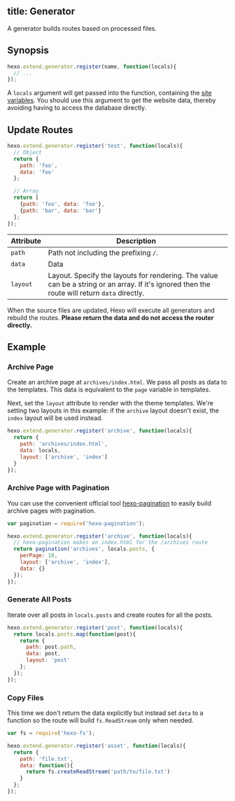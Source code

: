title: Generator
---
A generator builds routes based on processed files.

## Synopsis

``` js
hexo.extend.generator.register(name, function(locals){
  // ...
});
```

A `locals` argument will get passed into the function, containing the [site variables](../docs/variables.html#Site-Variables). You should use this argument to get the website data, thereby avoiding having to access the database directly.

## Update Routes

``` js
hexo.extend.generator.register('test', function(locals){
  // Object
  return {
    path: 'foo',
    data: 'foo'
  };

  // Array
  return [
    {path: 'foo', data: 'foo'},
    {path: 'bar', data: 'bar'}
  ];
});
```

Attribute | Description
--- | ---
`path` | Path not including the prefixing `/`.
`data` | Data
`layout` | Layout. Specify the layouts for rendering. The value can be a string or an array. If it's ignored then the route will return `data` directly.

When the source files are updated, Hexo will execute all generators and rebuild the routes. **Please return the data and do not access the router directly.**

## Example

### Archive Page

Create an archive page at `archives/index.html`. We pass all posts as data to the templates. This data is equivalent to the `page` variable in templates.

Next, set the `layout` attribute to render with the theme templates. We're setting two layouts in this example: if the `archive` layout doesn't exist, the `index` layout will be used instead.

``` js
hexo.extend.generator.register('archive', function(locals){
  return {
    path: 'archives/index.html',
    data: locals,
    layout: ['archive', 'index']
  }
});
```

### Archive Page with Pagination

You can use the convenient official tool [hexo-pagination] to easily build archive pages with pagination.

``` js
var pagination = require('hexo-pagination');

hexo.extend.generator.register('archive', function(locals){
  // hexo-pagination makes an index.html for the /archives route
  return pagination('archives', locals.posts, {
    perPage: 10,
    layout: ['archive', 'index'],
    data: {}
  });
});
```

### Generate All Posts

Iterate over all posts in `locals.posts` and create routes for all the posts.

``` js
hexo.extend.generator.register('post', function(locals){
  return locals.posts.map(function(post){
    return {
      path: post.path,
      data: post,
      layout: 'post'
    };
  });
});
```

### Copy Files

This time we don't return the data explicitly but instead set `data` to a function so the route will build `fs.ReadStream` only when needed.

``` js
var fs = require('hexo-fs');

hexo.extend.generator.register('asset', function(locals){
  return {
    path: 'file.txt',
    data: function(){
      return fs.createReadStream('path/to/file.txt')
    }
  };
});
```

[hexo-pagination]: https://github.com/hexojs/hexo-pagination
